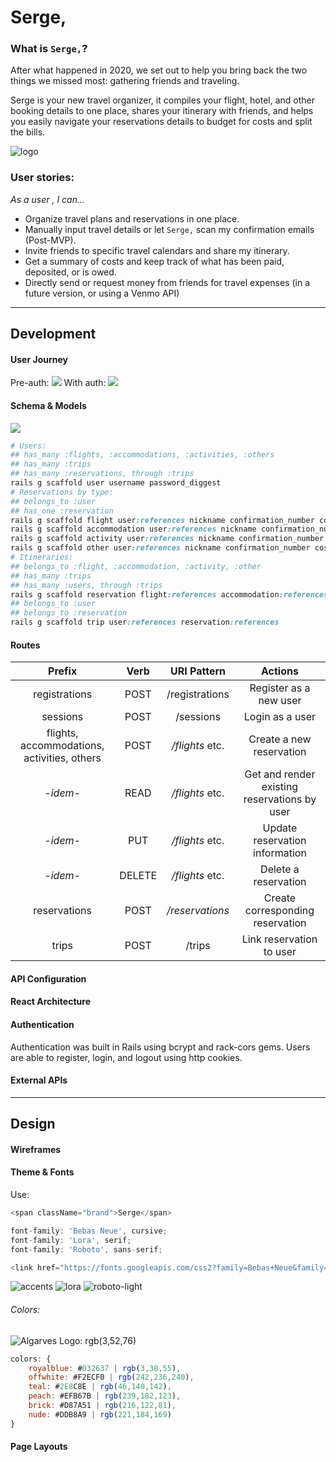 # Serge,

### What is `Serge,`?

After what happened in 2020, we set out to help you bring back the two things we missed most: gathering friends and traveling. 

Serge is your new travel organizer, it compiles your flight, hotel, and other booking details to one place, shares your itinerary with friends, and helps you easily navigate your reservations details to budget for costs and split the bills.

<!-- Plan future trips on the **Serge** *Dashboard* and browse for reviews and recommadations by city when you look for *What's Around*. -->

![logo](https://i.imgur.com/UrKxoYx.png)

### User stories:
*As a user , I can...*

- Organize travel plans and reservations in one place.
- Manually input travel details or let `Serge,` scan my confirmation emails (Post-MVP).
- Invite friends to specific travel calendars and share my itinerary.
- Get a summary of costs and keep track of what has been paid, deposited, or is owed.
- Directly send or request money from friends for travel expenses (in a future version, or using a Venmo API)

****

## Development

#### User Journey
Pre-auth:
![](https://i.imgur.com/SJzmnfN.png)
With auth:
![](https://i.imgur.com/MlD0IX6.png)

#### Schema & Models
![](https://i.imgur.com/77q2pUT.png)

```rb
# Users:
## has_many :flights, :accommodations, :activities, :others
## has_many :trips
## has_many :reservations, through :trips
rails g scaffold user username password_diggest
# Reservations by type:
## belongs_to :user
## has_one :reservation
rails g scaffold flight user:references nickname confirmation_number cost:decimal{6.2} on_date:date time:time airline flight_number from_city to_city
rails g scaffold accommodation user:references nickname confirmation_number cost:decimal{6.2} location check_in_date:date check_out_date:date 
rails g scaffold activity user:references nickname confirmation_number cost:decimal{6.2} on_date:date location details
rails g scaffold other user:references nickname confirmation_number cost:decimal{6.2} on_date:date location details
# Itineraries:
## belongs_to :flight, :accommodation, :activity, :other
## has_many :trips
## has_many :users, through :trips
rails g scaffold reservation flight:references accommodation:references activity:references other:references
## belongs_to :user
## belongs_to :reservation
rails g scaffold trip user:references reservation:references
```

#### Routes

| Prefix | Verb | URI Pattern | Actions |
| :---: | :---: | :----: | :-----: |
| registrations | POST | /registrations | Register as a new user |
| sessions | POST | /sessions | Login as a user |
| flights, accommodations, activities, others | POST | */flights* etc. | Create a new reservation |
| *-idem-* | READ | */flights* etc. | Get and render existing reservations by user |
| *-idem-* | PUT | */flights* etc. | Update reservation information |
| *-idem-* | DELETE | */flights* etc. | Delete a reservation |
| reservations | POST | */reservations* | Create corresponding reservation |
| trips | POST | /trips | Link reservation to user |

#### API Configuration

#### React Architecture

#### Authentication

Authentication was built in Rails using bcrypt and rack-cors gems. Users are able to register, login, and logout using http cookies.

#### External APIs

****

## Design

#### Wireframes

#### Theme & Fonts

Use:
```js
<span className="brand">Serge</span>
```

```js
font-family: 'Bebas Neue', cursive;
font-family: 'Lora', serif;
font-family: 'Roboto', sans-serif;

<link href="https://fonts.googleapis.com/css2?family=Bebas+Neue&family=Lora:ital@0;1&family=Roboto:wght@300;400&display=swap" rel="stylesheet">
```
![accents](https://i.imgur.com/3kLIr94.png)
![lora](https://i.imgur.com/yxGJ0xw.png)
![roboto-light](https://i.imgur.com/xX1T8wk.png)

###### Colors:
![Algarves](https://i.imgur.com/jZOsvcP.png)
Logo: rgb(3,52,76)
```js
colors: {
    royalblue: #032637 | rgb(3,38,55),
    offwhite: #F2ECF0 | rgb(242,236,240),
    teal: #2E8C8E | rgb(46,140,142),
    peach: #EFB67B | rgb(239,182,123),
    brick: #D87A51 | rgb(216,122,81),
    nude: #DDB8A9 | rgb(221,184,169)
}
```

#### Page Layouts